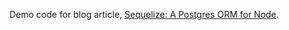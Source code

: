 Demo code for blog article, [Sequelize: A Postgres ORM for Node](http://blog.aboutfase.com/sequelize-a-postgres-orm-for-node/).
